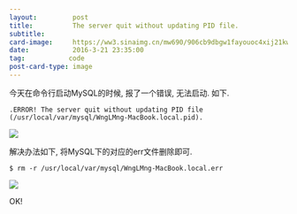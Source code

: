 ```yaml
---
layout:         post
title:          The server quit without updating PID file.
subtitle:   
card-image:     https://ww3.sinaimg.cn/mw690/906cb9dbgw1fayouoc4xij21kw0f5jxk.jpg
date:           2016-3-21 23:35:00
tag:           code
post-card-type: image
---
```



今天在命令行启动MySQL的时候, 报了一个错误, 无法启动. 如下.

```
.ERROR! The server quit without updating PID file (/usr/local/var/mysql/WngLMng-MacBook.local.pid).
```

![](https://ww3.sinaimg.cn/large/906cb9dbgw1f9ilmfmcqxj21hw0xogt3.jpg)

解决办法如下, 将MySQL下的对应的err文件删除即可.

```
$ rm -r /usr/local/var/mysql/WngLMng-MacBook.local.err
```

![](https://ww4.sinaimg.cn/large/906cb9dbgw1f9ilmv0cfej21ia0ykajp.jpg)

OK!
